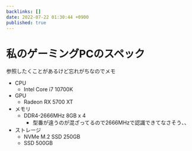 ```yaml
---
backlinks: []
date: 2022-07-22 01:30:44 +0900
published: true
---
```


# 私のゲーミングPCのスペック

参照したくことがあるけど忘れがちなのでメモ

- CPU
	- Intel Core i7 10700K
- GPU
	- Radeon RX 5700 XT
- メモリ
	- DDR4-2666MHz 8GB x 4
		- 型番が違うのが混ざってるので2666MHzで認識できてなさそう、、
- ストレージ
	- NVMe M.2 SSD 250GB
	- SSD 500GB
